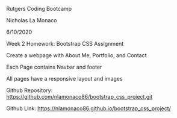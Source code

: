 Rutgers Coding Bootcamp

Nicholas La Monaco

6/10/2020

Week 2 Homework: Bootstrap CSS Assignment

Create a webpage with About Me, Portfolio, and Contact

Each Page contains Navbar and footer

All pages have a responsive layout and images

Github Repository: https://github.com/nlamonaco86/bootstrap_css_project.git

Github Link: https://nlamonaco86.github.io/bootstrap_css_project/
